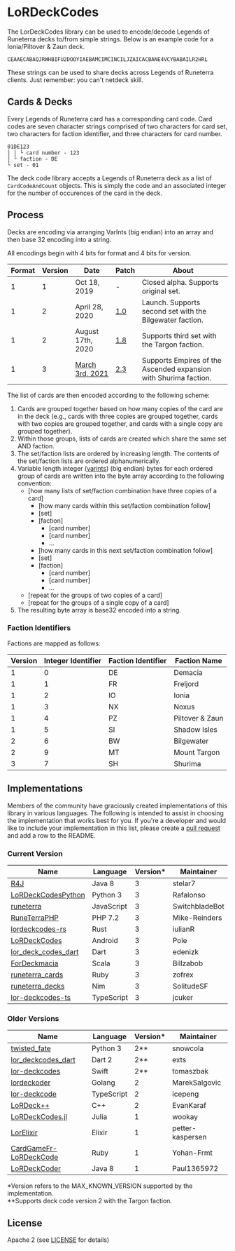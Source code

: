 ﻿LoRDeckCodes
============

The LorDeckCodes library can be used to encode/decode Legends of Runeterra decks to/from simple strings. Below is an example code for a Ionia/Piltover & Zaun deck.
```
CEAAECABAQJRWHBIFU2DOOYIAEBAMCIMCINCILJZAICACBANE4VCYBABAILR2HRL
```
These strings can be used to share decks across Legends of Runeterra clients. Just remember: you can't netdeck skill.

## Cards & Decks

Every Legends of Runeterra card has a corresponding card code. Card codes are seven character strings comprised of two characters for card set, two characters for faction identifier, and three characters for card number. 

```
01DE123
│ │ └ card number - 123
│ └ faction - DE
└ set - 01
```

The deck code library accepts a Legends of Runeterra deck as a list of `CardCodeAndCount` objects. This is simply the code and an associated integer for the number of occurences of the card in the deck.

## Process
Decks are encoding via arranging VarInts (big endian) into an array and then base 32 encoding into a string.

All encodings begin with 4 bits for format and 4 bits for version.

| Format | Version | Date | Patch | About |
| ------ | ------- | ---- | ----- | ----- |
| 1 | 1 | Oct 18, 2019 | - | Closed alpha. Supports original set. |
| 1 | 2 | April 28, 2020 | [1.0](https://playruneterra.com/en-us/news/patch-1-0-notes/) | Launch. Supports second set with the Bilgewater faction. |
| 1 | 2 | August 17th, 2020 | [1.8](https://playruneterra.com/en-us/news/patch-1-8-notes-call-of-the-mountain/) | Supports third set with the Targon faction. |
| 1 | 3 | [March 3rd, 2021](https://twitter.com/PlayRuneterra/status/1362446783645945858) | [2.3](https://playruneterra.com/en-us/news/game-updates/patch-2-3-0-notes/) | Supports Empires of the Ascended expansion with Shurima faction. |

The list of cards are then encoded according to the following scheme:

1. Cards are grouped together based on how many copies of the card are in the deck (e.g., cards with three copies are grouped together, cards with two copies are grouped together, and cards with a single copy are grouped together).
1. Within those groups, lists of cards are created which share the same set AND faction.
1. The set/faction lists are ordered by increasing length. The contents of the set/faction lists are ordered alphanumerically.
1. Variable length integer ([varints](https://en.wikipedia.org/wiki/Variable-length_quantity)) (big endian) bytes for each ordered group of cards are written into the byte array according to the following convention:
    * [how many lists of set/faction combination have three copies of a card]
      * [how many cards within this set/faction combination follow]
      * [set]
      * [faction]
        * [card number]
        * [card number]
        * ...
      * [how many cards in this next set/faction combination follow]
      * [set]
      * [faction]
        * [card number]
        * [card number]
        * ...
    * [repeat for the groups of two copies of a card]
    * [repeat for the groups of a single copy of a card]
1. The resulting byte array is base32 encoded into a string.


### Faction Identifiers
Factions are mapped as follows:

| Version | Integer Identifier | Faction Identifier | Faction Name |
| ----------------- | ------------------ | ------------------ | ------------ |
| 1 | 0 | DE | Demacia |
| 1 | 1 | FR | Freljord |
| 1 | 2 | IO | Ionia |
| 1 | 3 | NX | Noxus |
| 1 | 4 | PZ | Piltover & Zaun |
| 1 | 5 | SI | Shadow Isles |
| 2 | 6 | BW | Bilgewater |
| 2 | 9 | MT | Mount Targon |
| 3 | 7 | SH | Shurima |

## Implementations
Members of the community have graciously created implementations of this library in various languages. The following is intended to assist in choosing the implementation that works best for you. If you're a developer and would like to include your implementation in this list, please create a [pull request](https://github.com/RiotGames/LoRDeckCodes/pulls) and add a row to the README.

### Current Version

| Name                  | Language | Version* | Maintainer |
| --------------------- | -------- | -------- | ---------- |
| [R4J](https://github.com/stelar7/R4J) | Java 8 | 3 | stelar7 |
| [LoRDeckCodesPython](https://github.com/Rafalonso/LoRDeckCodesPython) | Python 3 | 3 | Rafalonso |
| [runeterra](https://github.com/SwitchbladeBot/runeterra) | JavaScript | 3 | SwitchbladeBot |
| [RuneTerraPHP](https://github.com/mike-reinders/runeterra-php) | PHP 7.2 | 3 | Mike-Reinders |
| [lordeckcodes-rs](https://github.com/iulianR/lordeckcodes-rs) | Rust | 3 | iulianR |
| [LoRDeckCodes](https://github.com/Pole458/LoRDeckCodesAndroid) | Android | 3 | Pole |
| [lor_deck_codes_dart](https://github.com/edenizk/lor_deck_codes_dart) | Dart | 3 | edenizk |
| [ForDeckmacia](https://github.com/Billzabob/ForDeckmacia) | Scala | 3 | Billzabob |
| [runeterra_cards](https://github.com/zofrex/runeterra_cards) | Ruby | 3 | zofrex |
| [runeterra_decks](https://github.com/SolitudeSF/runeterra_decks) | Nim | 3 | SolitudeSF |
| [lor-deckcodes-ts](https://github.com/jcuker/lor-deckcode-ts) | TypeScript | 3 | jcuker |

### Older Versions

| Name                  | Language | Version* | Maintainer |
| --------------------- | -------- | -------- | ---------- |
| [twisted_fate](https://github.com/snowcola/twisted_fate) | Python 3 | 2** | snowcola |
| [lor_deckcodes_dart](https://github.com/exts/lor_deckcodes_dart) | Dart 2 | 2** | exts |
| [lor-deckcodes](https://github.com/tomaszbak/lor-deckcodes) | Swift | 2** | tomaszbak |
| [lordeckoder](https://github.com/MarekSalgovic/lordeckoder) | Golang | 2 | MarekSalgovic |
| [lor-deckcode](https://github.com/icepeng/lor-deckcode) | TypeScript | 2 | icepeng |
| [LoRDeck++](https://github.com/EvanKaraf/LoRDeckpp) | C++ | 2 | EvanKaraf |
| [LoRDeckCodes.jl](https://github.com/wookay/LoRDeckCodes.jl) | Julia | 1 | wookay |
| [LorElixir](https://github.com/petter-kaspersen/lor-deck-codes-elixir) | Elixir | 1 | petter-kaspersen |
| [CardGameFr-LoRDeckCode](https://github.com/Yohan-Frmt/CardGameFr-LoRDeckCode) | Ruby | 1 | Yohan-Frmt |
| [LoRDeckCoder](https://github.com/Paul1365972/LoRDeckCoder) | Java 8 | 1 | Paul1365972 |

*Version refers to the MAX_KNOWN_VERSION supported by the implementation.  
**Supports deck code version 2 with the Targon faction.

## License
Apache 2 (see [LICENSE](/LICENSE.txt) for details)
